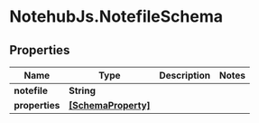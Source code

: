 # NotehubJs.NotefileSchema

## Properties

| Name           | Type                                      | Description | Notes |
| -------------- | ----------------------------------------- | ----------- | ----- |
| **notefile**   | **String**                                |             |
| **properties** | [**[SchemaProperty]**](SchemaProperty.md) |             |
